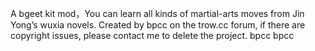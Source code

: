 A bgeet kit mod，You can learn all kinds of martial-arts moves from Jin Yong’s wuxia novels. Created by bpcc on the trow.cc forum, if there are copyright issues, please contact me to delete the project.
bpcc
bpcc
